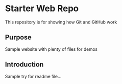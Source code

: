 # Starter Web Repo

This repository is for showing how Git and GitHub work

## Purpose

Sample website with plenty of files for demos

## Introduction

Sample try for readme file...